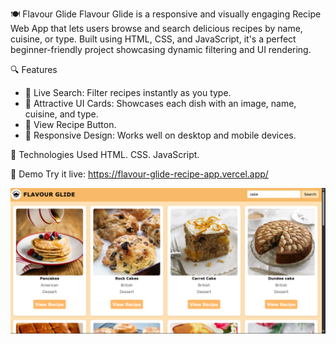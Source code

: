 🍽️ Flavour Glide
Flavour Glide is a responsive and visually engaging Recipe Web App that lets users browse and search delicious recipes by name, cuisine, or type. 
Built using HTML, CSS, and JavaScript, it's a perfect beginner-friendly project showcasing dynamic filtering and UI rendering.


🔍 Features
- 🔎 Live Search: Filter recipes instantly as you type.
- 📸 Attractive UI Cards: Showcases each dish with an image, name, cuisine, and type.
- 🍰 View Recipe Button. 
- 📱 Responsive Design: Works well on desktop and mobile devices.

🧰 Technologies Used
HTML.
CSS.
JavaScript.

🚀 Demo
Try it live: https://flavour-glide-recipe-app.vercel.app/

![image alt](https://github.com/AbhishekEng/Flavour-glide-recipe-app/blob/c7f8606607756ba9182cc996a5dcbb105882bfee/Screenshot%20flavour%20glide%20app.png)
